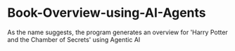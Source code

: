 # Book-Overview-using-AI-Agents
As the name suggests, the program generates an overview for 'Harry Potter and the Chamber of Secrets' using Agentic AI
